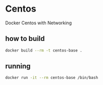 # Centos
Docker Centos with Networking
## how to build

```sh
docker build --rm -t centos-base .
```

## running

```sh
docker run -it --rm centos-base /bin/bash
```
